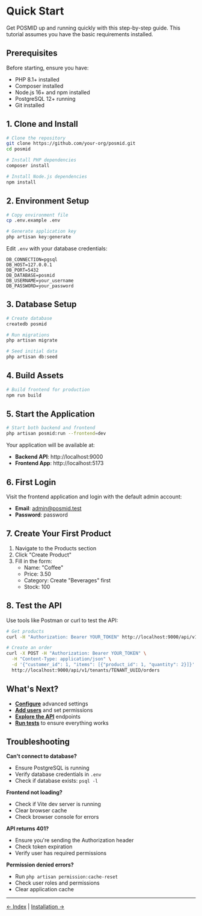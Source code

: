 # Quick Start

Get POSMID up and running quickly with this step-by-step guide. This tutorial assumes you have the basic requirements installed.

## Prerequisites

Before starting, ensure you have:

- PHP 8.1+ installed
- Composer installed
- Node.js 16+ and npm installed
- PostgreSQL 12+ running
- Git installed

## 1. Clone and Install

```bash
# Clone the repository
git clone https://github.com/your-org/posmid.git
cd posmid

# Install PHP dependencies
composer install

# Install Node.js dependencies
npm install
```

## 2. Environment Setup

```bash
# Copy environment file
cp .env.example .env

# Generate application key
php artisan key:generate
```

Edit `.env` with your database credentials:

```env
DB_CONNECTION=pgsql
DB_HOST=127.0.0.1
DB_PORT=5432
DB_DATABASE=posmid
DB_USERNAME=your_username
DB_PASSWORD=your_password
```

## 3. Database Setup

```bash
# Create database
createdb posmid

# Run migrations
php artisan migrate

# Seed initial data
php artisan db:seed
```

## 4. Build Assets

```bash
# Build frontend for production
npm run build
```

## 5. Start the Application

```bash
# Start both backend and frontend
php artisan posmid:run --frontend=dev
```

Your application will be available at:
- **Backend API**: http://localhost:9000
- **Frontend App**: http://localhost:5173

## 6. First Login

Visit the frontend application and login with the default admin account:

- **Email**: admin@posmid.test
- **Password**: password

## 7. Create Your First Product

1. Navigate to the Products section
2. Click "Create Product"
3. Fill in the form:
   - Name: "Coffee"
   - Price: 3.50
   - Category: Create "Beverages" first
   - Stock: 100

## 8. Test the API

Use tools like Postman or curl to test the API:

```bash
# Get products
curl -H "Authorization: Bearer YOUR_TOKEN" http://localhost:9000/api/v1/tenants/TENANT_UUID/products

# Create an order
curl -X POST -H "Authorization: Bearer YOUR_TOKEN" \
  -H "Content-Type: application/json" \
  -d '{"customer_id": 1, "items": [{"product_id": 1, "quantity": 2}]}' \
  http://localhost:9000/api/v1/tenants/TENANT_UUID/orders
```

## What's Next?

- **[Configure](configuration.md)** advanced settings
- **[Add users](authentication.md)** and set permissions
- **[Explore the API](api.md)** endpoints
- **[Run tests](testing.md)** to ensure everything works

## Troubleshooting

**Can't connect to database?**
- Ensure PostgreSQL is running
- Verify database credentials in `.env`
- Check if database exists: `psql -l`

**Frontend not loading?**
- Check if Vite dev server is running
- Clear browser cache
- Check browser console for errors

**API returns 401?**
- Ensure you're sending the Authorization header
- Check token expiration
- Verify user has required permissions

**Permission denied errors?**
- Run `php artisan permission:cache-reset`
- Check user roles and permissions
- Clear application cache

---

[← Index](index.md) | [Installation →](installation.md)